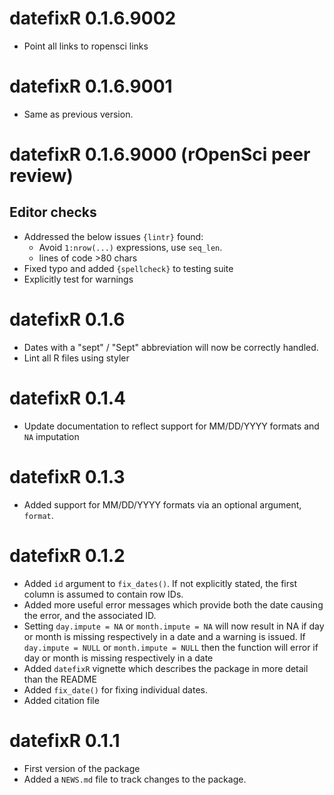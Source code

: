 <!-- NEWS.md is maintained by https://cynkra.github.io/fledge, do not edit -->

# datefixR 0.1.6.9002

- Point all links to ropensci links


# datefixR 0.1.6.9001

- Same as previous version.


# datefixR 0.1.6.9000 (rOpenSci peer review)

## Editor checks
* Addressed the below issues `{lintr}` found:
  * Avoid `1:nrow(...)` expressions, use `seq_len`.
  * lines of code >80 chars
* Fixed typo and added `{spellcheck}` to testing suite
* Explicitly test for warnings


# datefixR 0.1.6

* Dates with a "sept" / "Sept" abbreviation will now be correctly handled.
* Lint all R files using styler

# datefixR 0.1.4

* Update documentation to reflect support for MM/DD/YYYY formats and `NA`
  imputation

# datefixR 0.1.3

* Added support for MM/DD/YYYY formats via an optional argument, `format`.

# datefixR 0.1.2

* Added `id` argument to `fix_dates()`. If not explicitly stated, the first
  column is assumed to contain row IDs.
* Added more useful error messages which provide both the date causing the
  error, and the associated ID. 
* Setting `day.impute = NA` or `month.impute = NA` will now result in NA if day
  or month is missing respectively in a date and a warning is issued. If
  `day.impute = NULL` or `month.impute = NULL` then the function will error if
  day or month is missing respectively in a date
* Added `datefixR` vignette which describes the package in more detail than the
  README
* Added `fix_date()` for fixing individual dates.
* Added citation file
  
# datefixR 0.1.1

* First version of the package
* Added a `NEWS.md` file to track changes to the package.

